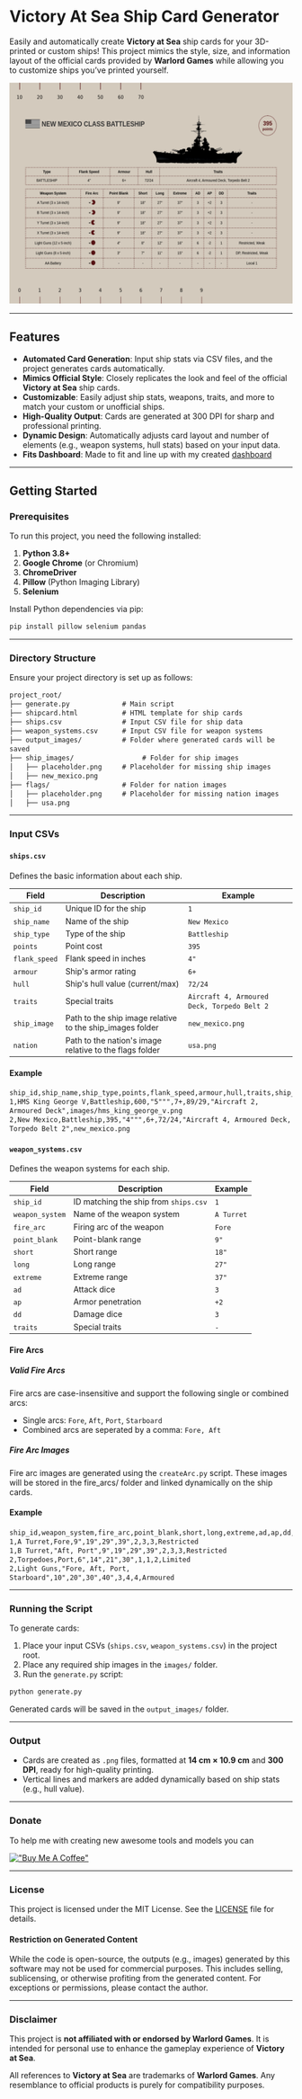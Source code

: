 # Victory At Sea Ship Card Generator

Easily and automatically create **Victory at Sea** ship cards for your 3D-printed or custom ships! This project mimics the style, size, and information layout of the official cards provided by **Warlord Games** while allowing you to customize ships you’ve printed yourself.

![Project Demo Screenshot](./output_images/New_Mexico.png) <!-- Replace with an actual screenshot -->

---

## Features

- **Automated Card Generation**: Input ship stats via CSV files, and the project generates cards automatically.
- **Mimics Official Style**: Closely replicates the look and feel of the official **Victory at Sea** ship cards.
- **Customizable**: Easily adjust ship stats, weapons, traits, and more to match your custom or unofficial ships.
- **High-Quality Output**: Cards are generated at 300 DPI for sharp and professional printing.
- **Dynamic Design**: Automatically adjusts card layout and number of elements (e.g., weapon systems, hull stats) based on your input data.
- **Fits Dashboard**: Made to fit and line up with my created [dashboard](https://cults3d.com/en/creations/victory-at-sea-dashboard-accessories)

---

## Getting Started

### Prerequisites

To run this project, you need the following installed:

1. **Python 3.8+**
2. **Google Chrome** (or Chromium)
3. **ChromeDriver**
4. **Pillow** (Python Imaging Library)
5. **Selenium**

Install Python dependencies via pip:

```bash
pip install pillow selenium pandas
```

---

### Directory Structure

Ensure your project directory is set up as follows:

```
project_root/
├── generate.py             # Main script
├── shipcard.html           # HTML template for ship cards
├── ships.csv               # Input CSV file for ship data
├── weapon_systems.csv      # Input CSV file for weapon systems
├── output_images/          # Folder where generated cards will be saved
├── ship_images/                 # Folder for ship images
│   ├── placeholder.png     # Placeholder for missing ship images
│   ├── new_mexico.png
├── flags/                  # Folder for nation images
│   ├── placeholder.png     # Placeholder for missing nation images
│   ├── usa.png
```

---

### Input CSVs

#### `ships.csv`

Defines the basic information about each ship.


| Field          | Description                                        | Example                   |
|----------------|----------------------------------------------------|---------------------------|
| `ship_id`      | Unique ID for the ship                             | `1`                       |
| `ship_name`    | Name of the ship                                   | `New Mexico`       |
| `ship_type`    | Type of the ship                                   | `Battleship`              |
| `points`       | Point cost                                         | `395`                     |
| `flank_speed`  | Flank speed in inches                              | `4"`                      |
| `armour`       | Ship's armor rating                                | `6+`                      |
| `hull`         | Ship's hull value (current/max)                    | `72/24`                   |
| `traits`       | Special traits                                     | `Aircraft 4, Armoured Deck, Torpedo Belt 2` |
| `ship_image`   | Path to the ship image relative to the ship_images folder | `new_mexico.png` |
| `nation`       | Path to the nation's image relative to the flags folder | `usa.png`

#### Example

```
ship_id,ship_name,ship_type,points,flank_speed,armour,hull,traits,ship_image
1,HMS King George V,Battleship,600,"5""",7+,89/29,"Aircraft 2, Armoured Deck",images/hms_king_george_v.png
2,New Mexico,Battleship,395,"4""",6+,72/24,"Aircraft 4, Armoured Deck, Torpedo Belt 2",new_mexico.png
```

#### `weapon_systems.csv`

Defines the weapon systems for each ship.


| Field           | Description                                      | Example       |
|-----------------|--------------------------------------------------|---------------|
| `ship_id`       | ID matching the ship from `ships.csv`            | `1`           |
| `weapon_system` | Name of the weapon system                        | `A Turret`    |
| `fire_arc`      | Firing arc of the weapon                         | `Fore`       |
| `point_blank`   | Point-blank range                                | `9"`          |
| `short`         | Short range                                      | `18"`         |
| `long`          | Long range                                       | `27"`         |
| `extreme`       | Extreme range                                    | `37"`         |
| `ad`            | Attack dice                                      | `3`           |
| `ap`            | Armor penetration                                | `+2`           |
| `dd`            | Damage dice                                      | `3`           |
| `traits`        | Special traits                                   | `-`  |

#### Fire Arcs
##### Valid Fire Arcs
Fire arcs are case-insensitive and support the following single or combined arcs:

- Single arcs: `Fore`, `Aft`, `Port`, `Starboard`
- Combined arcs are seperated by a comma: `Fore, Aft`

##### Fire Arc Images
Fire arc images are generated using the `createArc.py` script. These images will be stored in the fire_arcs/ folder and linked dynamically on the ship cards.

#### Example

```
ship_id,weapon_system,fire_arc,point_blank,short,long,extreme,ad,ap,dd,traits
1,A Turret,Fore,9",19",29",39",2,3,3,Restricted
1,B Turret,"Aft, Port",9",19",29",39",2,3,3,Restricted
2,Torpedoes,Port,6",14",21",30",1,1,2,Limited
2,Light Guns,"Fore, Aft, Port, Starboard",10",20",30",40",3,4,4,Armoured
```

---

### Running the Script

To generate cards:

1. Place your input CSVs (`ships.csv`, `weapon_systems.csv`) in the project root.
2. Place any required ship images in the `images/` folder.
3. Run the `generate.py` script:

```bash
python generate.py
```

Generated cards will be saved in the `output_images/` folder.

---

### Output

- Cards are created as `.png` files, formatted at **14 cm × 10.9 cm** and **300 DPI**, ready for high-quality printing.
- Vertical lines and markers are added dynamically based on ship stats (e.g., hull value).

---

### Donate

To help me with creating new awesome tools and models you can 

[!["Buy Me A Coffee"](https://www.buymeacoffee.com/assets/img/custom_images/orange_img.png)](https://www.buymeacoffee.com/mstelz)

---

### License

This project is licensed under the MIT License. See the [LICENSE](./LICENSE) file for details.

#### Restriction on Generated Content

While the code is open-source, the outputs (e.g., images) generated by this software may not be used for commercial purposes. This includes selling, sublicensing, or otherwise profiting from the generated content. For exceptions or permissions, please contact the author.

---

### Disclaimer

This project is **not affiliated with or endorsed by Warlord Games**. It is intended for personal use to enhance the gameplay experience of **Victory at Sea**.

All references to **Victory at Sea** are trademarks of **Warlord Games**. Any resemblance to official products is purely for compatibility purposes.
